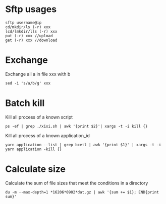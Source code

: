 # Sftp usages
```
sftp username@ip
cd/mkdir/ls (-r) xxx
lcd/lmkdir/lls (-r) xxx
put (-r) xxx //upload
get (-r) xxx //download
```

# Exchange
Exchange all a in file xxx with b
```
sed -i 's/a/b/g' xxx
```

# Batch kill
Kill all process of a known script
```
ps -ef | grep ./xixi.sh | awk '{print $2}'| xargs -t -i kill {}
```
Kill all process of a known application_id
```
yarn application --list | grep bcetl | awk '{print $1}' | xargs -t -i yarn application -kill {}
```

# Calculate size
Calculate the sum of file sizes that meet the conditions in a directory
```
du -m --max-depth=1 *16206*0902*dat.gz | awk '{sum += $1}; END{print sum}'
```
